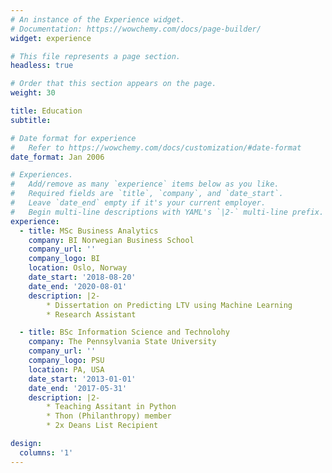 ```yaml
---
# An instance of the Experience widget.
# Documentation: https://wowchemy.com/docs/page-builder/
widget: experience

# This file represents a page section.
headless: true

# Order that this section appears on the page.
weight: 30

title: Education
subtitle:

# Date format for experience
#   Refer to https://wowchemy.com/docs/customization/#date-format
date_format: Jan 2006

# Experiences.
#   Add/remove as many `experience` items below as you like.
#   Required fields are `title`, `company`, and `date_start`.
#   Leave `date_end` empty if it's your current employer.
#   Begin multi-line descriptions with YAML's `|2-` multi-line prefix.
experience:
  - title: MSc Business Analytics
    company: BI Norwegian Business School
    company_url: ''
    company_logo: BI
    location: Oslo, Norway
    date_start: '2018-08-20'
    date_end: '2020-08-01'
    description: |2-
        * Dissertation on Predicting LTV using Machine Learning
        * Research Assistant

  - title: BSc Information Science and Technolohy
    company: The Pennsylvania State University
    company_url: ''
    company_logo: PSU
    location: PA, USA
    date_start: '2013-01-01'
    date_end: '2017-05-31'
    description: |2-
        * Teaching Assitant in Python
        * Thon (Philanthropy) member
        * 2x Deans List Recipient

design:
  columns: '1'
---
```

